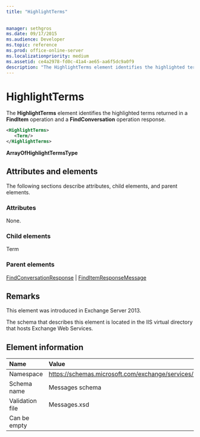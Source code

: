 ```yaml
---
title: "HighlightTerms"
 
 
manager: sethgros
ms.date: 09/17/2015
ms.audience: Developer
ms.topic: reference
ms.prod: office-online-server
ms.localizationpriority: medium
ms.assetid: ce4a2978-fd0c-41a4-ae65-aa6f5dc9a0f9
description: "The HighlightTerms element identifies the highlighted terms returned in a FindItem operation and a FindConversation operation response."
---
```


# HighlightTerms

The **HighlightTerms** element identifies the highlighted terms returned in a **FindItem** operation and a **FindConversation** operation response. 
  
```XML
<HighlightTerms>
   <Term/>
</HighlightTerms>
```

 **ArrayOfHighlightTermsType**
## Attributes and elements

The following sections describe attributes, child elements, and parent elements.
  
### Attributes

None.
  
### Child elements

Term
  
### Parent elements

[FindConversationResponse](findconversationresponse.md) | [FindItemResponseMessage](finditemresponsemessage.md)
  
## Remarks

This element was introduced in Exchange Server 2013.
  
The schema that describes this element is located in the IIS virtual directory that hosts Exchange Web Services.
  
## Element information

|**Name**|**Value**|
|:-----|:-----|
|Namespace  <br/> |https://schemas.microsoft.com/exchange/services/2006/messages  <br/> |
|Schema name  <br/> |Messages schema  <br/> |
|Validation file  <br/> |Messages.xsd  <br/> |
|Can be empty  <br/> ||
   

